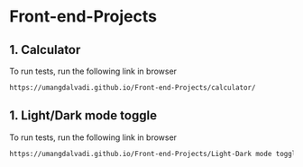 # Front-end-Projects


## 1. Calculator


To run tests, run the following link in browser

```bash
https://umangdalvadi.github.io/Front-end-Projects/calculator/
```

## 1. Light/Dark mode toggle


To run tests, run the following link in browser

```bash
https://umangdalvadi.github.io/Front-end-Projects/Light-Dark mode toggle/
```


